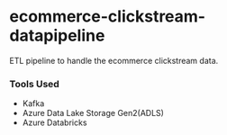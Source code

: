 # ecommerce-clickstream-datapipeline
ETL pipeline to handle the ecommerce clickstream data. 

### Tools Used
- Kafka
- Azure Data Lake Storage Gen2(ADLS)
- Azure Databricks
